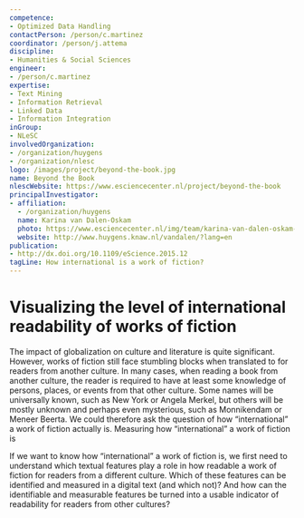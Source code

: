 ```yaml
---
competence:
- Optimized Data Handling
contactPerson: /person/c.martinez
coordinator: /person/j.attema
discipline:
- Humanities & Social Sciences
engineer:
- /person/c.martinez
expertise:
- Text Mining
- Information Retrieval
- Linked Data
- Information Integration
inGroup:
- NLeSC
involvedOrganization:
- /organization/huygens
- /organization/nlesc
logo: /images/project/beyond-the-book.jpg
name: Beyond the Book
nlescWebsite: https://www.esciencecenter.nl/project/beyond-the-book
principalInvestigator:
- affiliation:
  - /organization/huygens
  name: Karina van Dalen-Oskam
  photo: https://www.esciencecenter.nl/img/team/karina-van-dalen-oskam-cropped-bw.jpg
  website: http://www.huygens.knaw.nl/vandalen/?lang=en
publication:
- http://dx.doi.org/10.1109/eScience.2015.12
tagLine: How international is a work of fiction?
---
```

# Visualizing the level of international readability of works of fiction

The impact of globalization on culture and literature is quite significant. However, works of fiction still face stumbling blocks when translated to for readers from another culture. In many cases, when reading a book from another culture, the reader is required to have at least some knowledge of persons, places, or events from that other culture. Some names will be universally known, such as New York or Angela Merkel, but others will be mostly unknown and perhaps even mysterious, such as Monnikendam or Meneer Beerta. We could therefore ask the question of how “international” a work of fiction actually is.
Measuring how “international” a work of fiction is

If we want to know how “international” a work of fiction is, we first need to understand which textual features play a role in how readable a work of fiction for readers from a different culture. Which of these features can be identified and measured in a digital text (and which not)? And how can the identifiable and measurable features be turned into a usable indicator of readability for readers from other cultures?
